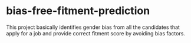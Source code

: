 # bias-free-fitment-prediction
This project basically identifies gender bias from all the candidates that apply for a job and provide correct fitment score by avoiding bias factors.
